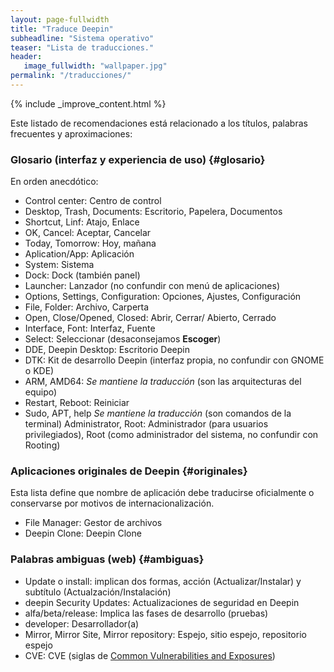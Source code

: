 ```yaml
---
layout: page-fullwidth
title: "Traduce Deepin"
subheadline: "Sistema operativo"
teaser: "Lista de traducciones."
header:
   image_fullwidth: "wallpaper.jpg"
permalink: "/traducciones/"
---
```


{% include _improve_content.html %}

Este listado de recomendaciones está relacionado a los títulos, palabras frecuentes y aproximaciones:

### Glosario (interfaz y experiencia de uso) {#glosario}
En orden anecdótico:
* Control center: Centro de control
* Desktop, Trash, Documents: Escritorio, Papelera, Documentos
* Shortcut, Linf: Atajo, Enlace
* OK, Cancel: Aceptar, Cancelar
* Today, Tomorrow: Hoy, mañana
* Aplication/App: Aplicación
* System: Sistema
* Dock: Dock (también panel)
* Launcher: Lanzador (no confundir con menú de aplicaciones)
* Options, Settings, Configuration: Opciones, Ajustes, Configuración
* File, Folder: Archivo, Carperta
* Open, Close/Opened, Closed: Abrir, Cerrar/ Abierto, Cerrado
* Interface, Font: Interfaz, Fuente
* Select: Seleccionar (desaconsejamos **Escoger**)
* DDE, Deepin Desktop: Escritorio Deepin
* DTK: Kit de desarrollo Deepin (interfaz propia, no confundir con GNOME o KDE)
* ARM, AMD64: *Se mantiene la traducción* (son las arquitecturas del equipo)
* Restart, Reboot: Reiniciar
* Sudo, APT, help *Se mantiene la traducción* (son comandos de la terminal)
Administrator, Root: Administrador (para usuarios privilegiados), Root (como administrador del sistema, no confundir con Rooting)

### Aplicaciones originales de Deepin {#originales}
Esta lista define que nombre de aplicación debe traducirse oficialmente o conservarse por motivos de internacionalización.
* File Manager: Gestor de archivos
* Deepin Clone: Deepin Clone

### Palabras ambiguas (web) {#ambiguas}
* Update o install: implican dos formas, acción (Actualizar/Instalar) y subtítulo (Actualzación/Instalación)
* deepin Security Updates: Actualizaciones de seguridad en Deepin
* alfa/beta/release: Implica las fases de desarrollo (pruebas)
* developer: Desarrollador(a)
* Mirror, Mirror Site, Mirror repository: Espejo, sitio espejo, repositorio espejo
* CVE: CVE (siglas de [Common Vulnerabilities and Exposures](https://cve.mitre.org/))
